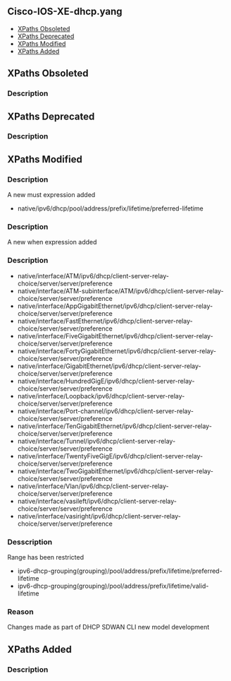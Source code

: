 ## Cisco-IOS-XE-dhcp.yang


- [XPaths Obsoleted](#xpaths-obsoleted)
- [XPaths Deprecated](#xpaths-deprecated)
- [XPaths Modified](#xpaths-modified)
- [XPaths Added](#xpaths-added)

## XPaths Obsoleted

### Description

## XPaths Deprecated

### Description

## XPaths Modified

### Description

A new must expression added

- native/ipv6/dhcp/pool/address/prefix/lifetime/preferred-lifetime

### Description

A new when expression added

### Description

- native/interface/ATM/ipv6/dhcp/client-server-relay-choice/server/server/preference
- native/interface/ATM-subinterface/ATM/ipv6/dhcp/client-server-relay-choice/server/server/preference
- native/interface/AppGigabitEthernet/ipv6/dhcp/client-server-relay-choice/server/server/preference
- native/interface/FastEthernet/ipv6/dhcp/client-server-relay-choice/server/server/preference
- native/interface/FiveGigabitEthernet/ipv6/dhcp/client-server-relay-choice/server/server/preference
- native/interface/FortyGigabitEthernet/ipv6/dhcp/client-server-relay-choice/server/server/preference
- native/interface/GigabitEthernet/ipv6/dhcp/client-server-relay-choice/server/server/preference
- native/interface/HundredGigE/ipv6/dhcp/client-server-relay-choice/server/server/preference
- native/interface/Loopback/ipv6/dhcp/client-server-relay-choice/server/server/preference
- native/interface/Port-channel/ipv6/dhcp/client-server-relay-choice/server/server/preference
- native/interface/TenGigabitEthernet/ipv6/dhcp/client-server-relay-choice/server/server/preference
- native/interface/Tunnel/ipv6/dhcp/client-server-relay-choice/server/server/preference
- native/interface/TwentyFiveGigE/ipv6/dhcp/client-server-relay-choice/server/server/preference
- native/interface/TwoGigabitEthernet/ipv6/dhcp/client-server-relay-choice/server/server/preference
- native/interface/Vlan/ipv6/dhcp/client-server-relay-choice/server/server/preference
- native/interface/vasileft/ipv6/dhcp/client-server-relay-choice/server/server/preference
- native/interface/vasiright/ipv6/dhcp/client-server-relay-choice/server/server/preference

### Desscription

Range has been restricted

- ipv6-dhcp-grouping(grouping)/pool/address/prefix/lifetime/preferred-lifetime
- ipv6-dhcp-grouping(grouping)/pool/address/prefix/lifetime/valid-lifetime

### Reason

Changes made as part of DHCP SDWAN CLI new model development

## XPaths Added

### Description
